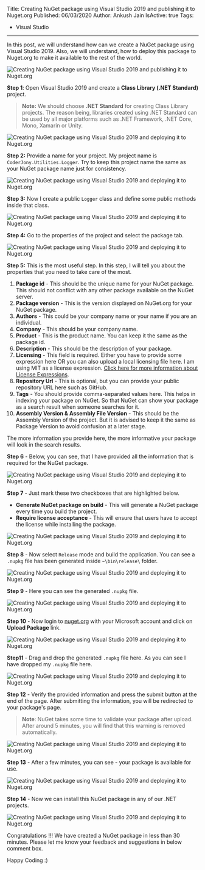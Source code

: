 Title: Creating NuGet package using Visual Studio 2019 and publishing it to Nuget.org
Published: 06/03/2020
Author: Ankush Jain
IsActive: true
Tags:
  - Visual Studio
---
In this post, we will understand how can we create a NuGet package using Visual Studio 2019. Also, we will understand, how to deploy this package to Nuget.org to make it available to the rest of the world.

![Creating NuGet package using Visual Studio 2019 and publishing it to Nuget.org](/img/blogs/creating-nuget-package-using-visual-studio-2019-and-publishing-it-to-nugetorg/nuget.png)

**Step 1**: Open Visual Studio 2019 and create a **Class Library (.NET Standard)** project. 

> **Note:** We should choose **.NET Standard** for creating Class Library projects. The reason being, libraries created using .NET Standard can be used by all major platforms such as .NET Framework, .NET Core, Mono, Xamarin or Unity.

![Creating NuGet package using Visual Studio 2019 and deploying it to Nuget.org](/img/blogs/creating-nuget-package-using-visual-studio-2019-and-publishing-it-to-nugetorg/1-httpcreating-nuget-package-using-visual-studio-2019-and-deployin-it-to-nugetorg.png)

**Step 2:** Provide a name for your project. My project name is `CoderJony.Utilities.Logger`. Try to keep this project name the same as your NuGet package name just for consistency. 

![Creating NuGet package using Visual Studio 2019 and deploying it to Nuget.org](/img/blogs/creating-nuget-package-using-visual-studio-2019-and-publishing-it-to-nugetorg/2-httpcreating-nuget-package-using-visual-studio-2019-and-deployin-it-to-nugetorg.png)

**Step 3:** Now I create a public `Logger` class and define some public methods inside that class. 

![Creating NuGet package using Visual Studio 2019 and deploying it to Nuget.org](/img/blogs/creating-nuget-package-using-visual-studio-2019-and-publishing-it-to-nugetorg/3-httpcreating-nuget-package-using-visual-studio-2019-and-deployin-it-to-nugetorg.png)

**Step 4:** Go to the properties of the project and select the package tab. 

![Creating NuGet package using Visual Studio 2019 and deploying it to Nuget.org](/img/blogs/creating-nuget-package-using-visual-studio-2019-and-publishing-it-to-nugetorg/4-httpcreating-nuget-package-using-visual-studio-2019-and-deployin-it-to-nugetorg.png)

**Step 5:** This is the most useful step. In this step, I will tell you about the properties that you need to take care of the most.
1.  **Package id** - This should be the unique name for your NuGet package. This should not conflict with any other package available on the NuGet server.
2.  **Package version** - This is the version displayed on NuGet.org for your NuGet package.
3.  **Authors** - This could be your company name or your name if you are an individual.
4.  **Company** -  This should be your company name.
5.  **Product** - This is the product name. You can keep it the same as the package id.
6.  **Description** - This should be the description of your package.
7.  **Licensing** - This field is required. Either you have to provide some expression here OR you can also upload a local licensing file here. I am using MIT as a license expression. [Click here for more information about License Expressions](https://docs.microsoft.com/en-us/nuget/nuget-org/licenses.nuget.org#request).
8.  **Repository Url** - This is optional, but you can provide your public repository URL here such as GitHub.
9.  **Tags** - You should provide comma-separated values here. This helps in indexing your package on NuGet. So that NuGet can show your package as a search result when someone searches for it.
10.  **Assembly Version & Assembly File Version** - This should be the Assembly Version of the project. But it is advised to keep it the same as Package Version to avoid confusion at a later stage.

The more information you provide here, the more informative your package will look in the search results.

**Step 6** - Below, you can see, that I have provided all the information that is required for the NuGet package. 

![Creating NuGet package using Visual Studio 2019 and deploying it to Nuget.org](/img/blogs/creating-nuget-package-using-visual-studio-2019-and-publishing-it-to-nugetorg/6-httpcreating-nuget-package-using-visual-studio-2019-and-deployin-it-to-nugetorg.png)

**Step 7** - Just mark these two checkboxes that are highlighted below.
*   **Generate NuGet package on build** - This will generate a NuGet package every time you build the project.
*   **Require license acceptance** - This will ensure that users have to accept the license while installing the package.

![Creating NuGet package using Visual Studio 2019 and deploying it to Nuget.org](/img/blogs/creating-nuget-package-using-visual-studio-2019-and-publishing-it-to-nugetorg/7-httpcreating-nuget-package-using-visual-studio-2019-and-deployin-it-to-nugetorg.png)

**Step 8** - Now select `Release` mode and build the application. You can see a `.nupkg` file has been generated inside `~\bin\release\` folder. 

![Creating NuGet package using Visual Studio 2019 and deploying it to Nuget.org](/img/blogs/creating-nuget-package-using-visual-studio-2019-and-publishing-it-to-nugetorg/8-httpcreating-nuget-package-using-visual-studio-2019-and-deployin-it-to-nugetorg.png)

**Step 9** - Here you can see the generated `.nupkg` file. 

![Creating NuGet package using Visual Studio 2019 and deploying it to Nuget.org](/img/blogs/creating-nuget-package-using-visual-studio-2019-and-publishing-it-to-nugetorg/9-httpcreating-nuget-package-using-visual-studio-2019-and-deployin-it-to-nugetorg.png)

**Step 10** - Now login to [nuget.org](https://www.nuget.org/) with your Microsoft account and click on **Upload Package** link. 

![Creating NuGet package using Visual Studio 2019 and deploying it to Nuget.org](/img/blogs/creating-nuget-package-using-visual-studio-2019-and-publishing-it-to-nugetorg/10-httpcreating-nuget-package-using-visual-studio-2019-and-deployin-it-to-nugetorg.png)

**Step11** - Drag and drop the generated `.nupkg` file here. As you can see I have dropped my `.nupkg` file here. 

![Creating NuGet package using Visual Studio 2019 and deploying it to Nuget.org](/img/blogs/creating-nuget-package-using-visual-studio-2019-and-publishing-it-to-nugetorg/11-httpcreating-nuget-package-using-visual-studio-2019-and-deployin-it-to-nugetorg.png)

**Step 12** - Verify the provided information and press the submit button at the end of the page. After submitting the information, you will be redirected to your package's page. 

> **Note**: NuGet takes some time to validate your package after upload. After around 5 minutes, you will find that this warning is removed automatically.

![Creating NuGet package using Visual Studio 2019 and deploying it to Nuget.org](/img/blogs/creating-nuget-package-using-visual-studio-2019-and-publishing-it-to-nugetorg/12-httpcreating-nuget-package-using-visual-studio-2019-and-deployin-it-to-nugetorg.png)

**Step 13** - After a few minutes, you can see - your package is available for use. 

![Creating NuGet package using Visual Studio 2019 and deploying it to Nuget.org](/img/blogs/creating-nuget-package-using-visual-studio-2019-and-publishing-it-to-nugetorg/13-httpcreating-nuget-package-using-visual-studio-2019-and-deployin-it-to-nugetorg.png)

**Step 14** - Now we can install this NuGet package in any of our .NET projects. 

![Creating NuGet package using Visual Studio 2019 and deploying it to Nuget.org](/img/blogs/creating-nuget-package-using-visual-studio-2019-and-publishing-it-to-nugetorg/14-httpcreating-nuget-package-using-visual-studio-2019-and-deployin-it-to-nugetorg.png)

Congratulations !!! We have created a NuGet package in less than 30 minutes. Please let me know your feedback and suggestions in below comment box.

Happy Coding :)

                